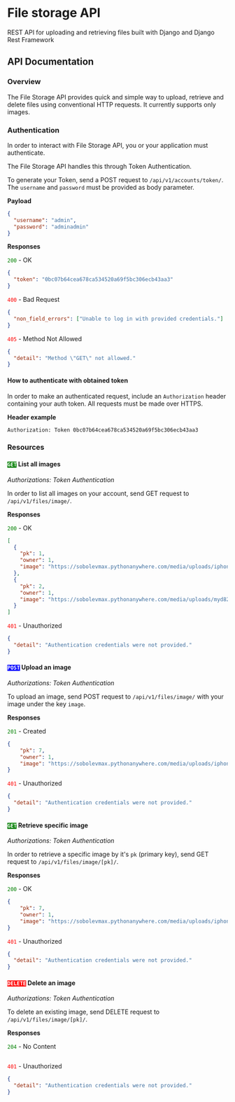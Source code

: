# File storage API

REST API for uploading and retrieving files built with Django and Django Rest Framework

## API Documentation

### Overview

The File Storage API provides quick and simple way to upload, retrieve and delete files using conventional HTTP requests. It currently supports only images.

### Authentication

In order to interact with File Storage API, you or your application must authenticate.

The File Storage API handles this through Token Authentication.

To generate your Token, send a POST request to <code>/api/v1/accounts/token/</code>. The <code>username</code> and <code>password</code> must be provided as body parameter.

**Payload**

```json
{
  "username": "admin",
  "password": "adminadmin"
}
```

**Responses**

<code style="color: green">200</code> - OK

```json
{
  "token": "0bc07b64cea678ca534520a69f5bc306ecb43aa3"
}
```

<code style="color: red">400</code> - Bad Request

```json
{
  "non_field_errors": ["Unable to log in with provided credentials."]
}
```

<code style="color: red">405</code> - Method Not Allowed

```json
{
  "detail": "Method \"GET\" not allowed."
}
```

#### How to authenticate with obtained token

In order to make an authenticated request, include an <code>Authorization</code> header containing your auth token. All requests must be made over HTTPS.

**Header example**

```
Authorization: Token 0bc07b64cea678ca534520a69f5bc306ecb43aa3
```

### Resources

#### <code style="background-color: green; color: white;" >GET</code> List all images

*Authorizations: Token Authentication*

In order to list all images on your account, send GET request to <code>/api/v1/files/image/</code>.

**Responses**

<code style="color: green">200</code> - OK

```json
[
  {
    "pk": 1,
    "owner": 1,
    "image": "https://sobolevmax.pythonanywhere.com/media/uploads/iphone-13-pro-max-graphite-select_46vxZdA.jpeg"
  },
  {
    "pk": 2,
    "owner": 1,
    "image": "https://sobolevmax.pythonanywhere.com/media/uploads/myd82ya1_FccZegQ.png"
  }
]
```

<code style="color: red">401</code> - Unauthorized

```json
{
  "detail": "Authentication credentials were not provided."
}
```

#### <code style="background-color: blue; color: white;" >POST</code> Upload an image

*Authorizations: Token Authentication*

To upload an image, send POST request to <code>/api/v1/files/image/</code> with your image under the key <code>image</code>.

**Responses**

<code style="color: green">201</code> - Created

```json
{
    "pk": 7,
    "owner": 1,
    "image": "https://sobolevmax.pythonanywhere.com/media/uploads/iphone-13-pro-max-graphite-select_46vxZdA_qOd8Ole.jpeg"
}
```

<code style="color: red">401</code> - Unauthorized

```json
{
  "detail": "Authentication credentials were not provided."
}
```

#### <code style="background-color: green; color: white;" >GET</code> Retrieve specific image

*Authorizations: Token Authentication*

In order to retrieve a specific image by it's <code>pk</code> (primary key), send GET request to <code>/api/v1/files/image/[pk]/</code>.

**Responses**

<code style="color: green">200</code> - OK

```json
{
    "pk": 7,
    "owner": 1,
    "image": "https://sobolevmax.pythonanywhere.com/media/uploads/iphone-13-pro-max-graphite-select_46vxZdA_qOd8Ole.jpeg"
}
```

<code style="color: red">401</code> - Unauthorized

```json
{
  "detail": "Authentication credentials were not provided."
}
```

#### <code style="background-color: red; color: white;" >DELETE</code> Delete an image

*Authorizations: Token Authentication*

To delete an existing image, send DELETE request to <code>/api/v1/files/image/[pk]/</code>.

**Responses**

<code style="color: green">204</code> - No Content

```
```

<code style="color: red">401</code> - Unauthorized

```json
{
  "detail": "Authentication credentials were not provided."
}
```




